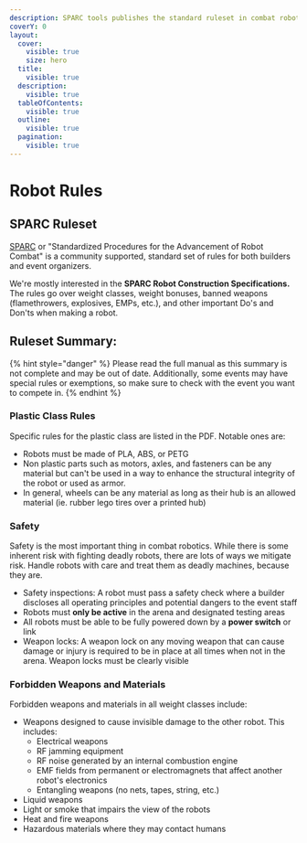 ```yaml
---
description: SPARC tools publishes the standard ruleset in combat robotics.
coverY: 0
layout:
  cover:
    visible: true
    size: hero
  title:
    visible: true
  description:
    visible: true
  tableOfContents:
    visible: true
  outline:
    visible: true
  pagination:
    visible: true
---
```


# Robot Rules

## SPARC Ruleset

[SPARC](https://sparc.tools/) or "Standardized Procedures for the Advancement of Robot Combat" is a community supported, standard set of rules for both builders and event organizers.&#x20;



We're mostly interested in the **SPARC Robot Construction Specifications.** The rules go over weight classes, weight bonuses, banned weapons (flamethrowers, explosives, EMPs, etc.), and other important Do's and Don'ts when making a robot.

## Ruleset Summary:

{% hint style="danger" %}
Please read the full manual as this summary is not complete and may be out of date. Additionally, some events may have special rules or exemptions, so make sure to check with the event you want to compete in.
{% endhint %}

### Plastic Class Rules

Specific rules for the plastic class are listed in the PDF. Notable ones are:

* Robots must be made of PLA, ABS, or PETG
* Non plastic parts such as motors, axles, and fasteners can be any material but can't be used in a way to enhance the structural integrity of the robot or used as armor.
* In general, wheels can be any material as long as their hub is an allowed material (ie. rubber lego tires over a printed hub)

### Safety

Safety is the most important thing in combat robotics. While there is some inherent risk with fighting deadly robots, there are lots of ways we mitigate risk. Handle robots with care and treat them as deadly machines, because they are.

* Safety inspections: A robot must pass a safety check where a builder discloses all operating principles and potential dangers to the event staff
* Robots must **only be active** in the arena and designated testing areas
* All robots must be able to be fully powered down by a **power switch** or link
* Weapon locks: A weapon lock on any moving weapon that can cause damage or injury is required to be in place at all times when not in the arena. Weapon locks must be clearly visible

### Forbidden Weapons and Materials

Forbidden weapons and materials in all weight classes include:

* Weapons designed to cause invisible damage to the other robot. This includes:
  * Electrical weapons
  * RF jamming equipment
  * RF noise generated by an internal combustion engine
  * EMF fields from permanent or electromagnets that affect another robot's electronics
  * Entangling weapons (no nets, tapes, string, etc.)
* Liquid weapons
* Light or smoke that impairs the view of the robots
* Heat and fire weapons
* Hazardous materials where they may contact humans

